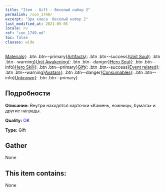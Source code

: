 ```yaml
---
title: "Item - Gift - Веселый набор 2"
permalink: /con_1749/
excerpt: "Эра хаоса  Веселый набор 2"
last_modified_at: 2021-05-05
locale: ru
ref: "con_1749.md"
toc: false
classes: wide
---
```

 [Materials](/ItemsRU/){: .btn .btn--primary}[Artifacts](/ItemsRU/Artifacts/){: .btn .btn--success}[Unit Soul](/ItemsRU/UnitSoul/){: .btn .btn--warning}[Unit Awakening](/ItemsRU/UnitAwakening/){: .btn .btn--danger}[Hero Soul](/ItemsRU/HeroSoul/){: .btn .btn--info}[Hero Skill](/ItemsRU/HeroSkill/){: .btn .btn--primary}[Gift](/ItemsRU/Gift/){: .btn .btn--success}[Event related](/ItemsRU/Events/){: .btn .btn--warning}[Avatars](/ItemsRU/Avatars/){: .btn .btn--danger}[Consumables](/ItemsRU/Consumables/){: .btn .btn--info}[Unknown](/ItemsRU/Unknown/){: .btn .btn--primary}

## Подробности
 **Описание:** Внутри находятся карточки «Камень, ножницы, бумага» и другие награды.

 **Quality:** <span style="color: #0000CD">OK</span>

 **Type:** Gift

## Gather

  None

## This item contains:

  None

